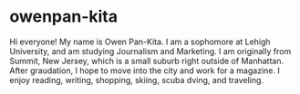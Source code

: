 # owenpan-kita
Hi everyone! My name is Owen Pan-Kita. I am a sophomore at Lehigh University, and am studying Journalism and Marketing. I am originally from Summit, New Jersey, which is a small suburb right outside of Manhattan. After graudation, I hope to move into the city and work for a magazine. I enjoy reading, writing, shopping, skiing, scuba dving, and traveling. 
